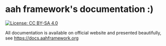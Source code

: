 # aah framework's documentation :)

[![License: CC BY-SA 4.0](https://img.shields.io/badge/License-CC%20BY--SA%204.0-blue.svg)](http://creativecommons.org/licenses/by-sa/4.0/)

All documentation is available on official website and presented beautifully, see https://docs.aahframework.org
